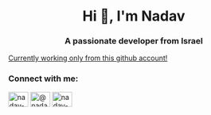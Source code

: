 <h1 align="center">Hi 👋, I'm Nadav</h1>
<h3 align="center">A passionate developer from Israel</h3>
<a href = "https://github.com/NadavmExl">Currently working only from this github account!</a>
<h3 align="left">Connect with me:</h3>
<p align="left">
<a href="https://linkedin.com/in/nadav-malul/" target="blank"><img align="center" src="https://raw.githubusercontent.com/rahuldkjain/github-profile-readme-generator/master/src/images/icons/Social/linked-in-alt.svg" alt="nadav-malul/" height="30" width="40" /></a>
<a href="https://www.youtube.com/nadavmalul" target="blank"><img align="center" src="https://raw.githubusercontent.com/rahuldkjain/github-profile-readme-generator/master/src/images/icons/Social/youtube.svg" alt="@nadavmalul" height="30" width="40" /></a>
<a href="https://www.leetcode.com/nadav-malul/" target="blank"><img align="center" src="https://raw.githubusercontent.com/rahuldkjain/github-profile-readme-generator/master/src/images/icons/Social/leet-code.svg" alt="nadav-malul/" height="30" width="40" /></a>
</p>


